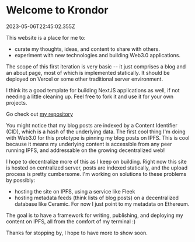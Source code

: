 # Welcome to Krondor

2023-05-06T22:45:02.355Z

This website is a place for me to:
- curate my thoughts, ideas, and content to share with others.
- experiment with new technologies and building Web3.0 applications.

The scope of this first iteration is very basic -- it just comprises a blog and an about page, most of which is implemented statically. It should be deployed on Vercel or some other traditional server environment.

I think its a good template for building NextJS applications as well, if not needing a little cleaning up. Feel free to fork it and use it for your own projects.

Go check out [my repository](https://github.com/amiller68/krondor)

You might notice that my blog posts are indexed by a Content Identifier (CID), which is a hash of the underlying data.
The first cool thing I'm doing with Web3.0 for this prototype is pinning my blog posts on IPFS.
This is cool because it means my underlying content is accessible from any peer running IPFS, and addressable on the growing decentralized web!

I hope to decentralize more of this as I keep on building. Right now this site is hosted on centralized server, posts are indexed statically, and the upload process is pretty cumbersome. I'm working on solutions to these problems by possibly:
- hosting the site on IPFS, using a service like Fleek
- hosting metadata feeds (think lists of blog posts) on a decentralized database like Ceramic. For now I just point to my metadata on Ethereum.

The goal is to have a framework for writing, publishing, and deploying my content on IPFS, all from the comfort of my terminal :)

Thanks for stopping by, I hope to have more to show soon.